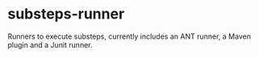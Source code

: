 substeps-runner
===============

Runners to execute substeps, currently includes an ANT runner, a Maven plugin and a Junit runner.